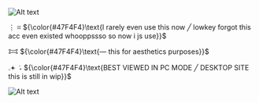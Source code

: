 ![Alt text](https://ik.imagekit.io/22tifjcqh/Untitled2_20251031085405.png)

⋮ ⌗ ${\color{#47F4F4}\text{I rarely even use this now ╱ lowkey forgot this acc even existed whooppssso so now i js use}}$

𐂯 ${\color{#47F4F4}\text{— this for aesthetics purposes}}$

.𖥔 ݁ ˖ ${\color{#47F4F4}\text{BEST VIEWED IN PC MODE ╱ DESKTOP SITE this is still in wip}}$

![Alt text](https://ik.imagekit.io/22tifjcqh/Untitled2_20251031085253.png)
